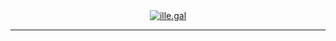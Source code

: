 <div align="center">
  <picture>
     <a href="https://ille.gal/"><img src="https://files.catbox.moe/4q622u.png" alt="ille.gal"></a>
  </picture>
  <hr>
</div>
